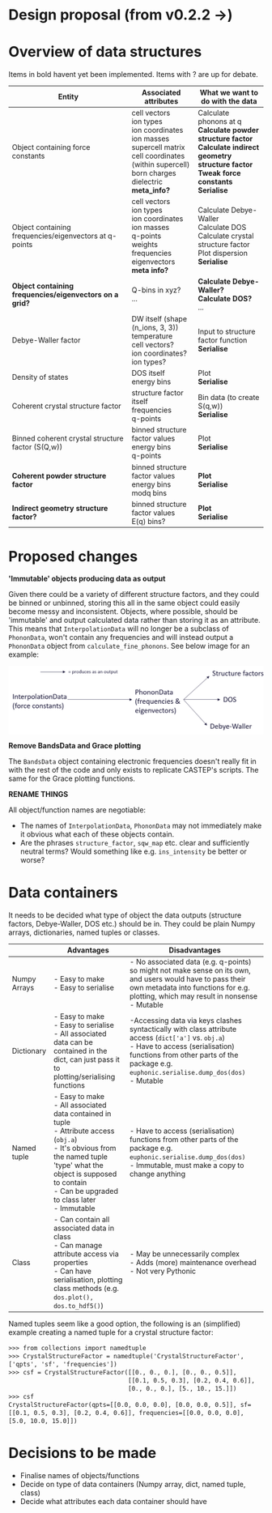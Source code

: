 # Design proposal (from v0.2.2 ->)

# Overview of data structures

Items in bold havent yet been implemented. Items with ? are up for debate.

|Entity       |Associated attributes          |What we want to do with the data|
|-------------|-------------------------------|--------------------------------|
|Object containing force constants|cell vectors<br>ion types<br>ion coordinates<br>ion masses<br>supercell matrix<br>cell coordinates (within supercell)<br>born charges<br>dielectric<br>**meta_info?**|Calculate phonons at q<br>**Calculate powder structure factor**<br>**Calculate indirect geometry structure factor**<br>**Tweak force constants**<br>**Serialise**|
|Object containing frequencies/eigenvectors at q-points|cell vectors<br>ion types<br>ion coordinates<br>ion masses<br>q-points<br>weights<br>frequencies<br>eigenvectors<br>**meta info?**|Calculate Debye-Waller<br>Calculate DOS<br>Calculate crystal structure factor<br>Plot dispersion<br>**Serialise**|
|**Object containing frequencies/eigenvectors on a grid?**|Q-bins in xyz?<br>...|**Calculate Debye-Waller?**<br>**Calculate DOS?**<br>...|
|Debye-Waller factor|DW itself (shape (n_ions, 3, 3))<br>temperature<br>cell vectors?<br>ion coordinates?<br>ion types?|Input to structure factor function<br>**Serialise**|
|Density of states|DOS itself<br>energy bins|Plot<br>**Serialise**|
|Coherent crystal structure factor|structure factor itself<br>frequencies<br>q-points|Bin data (to create S(q,w))<br>**Serialise**|
|Binned coherent crystal structure factor (S(Q,w))|binned structure factor values<br>energy bins<br>q-points|Plot<br>**Serialise**|
|**Coherent powder structure factor**|binned structure factor values<br>energy bins<br>modq bins|**Plot**<br>**Serialise**<br>|
|**Indirect geometry structure factor?**|binned structure factor values<br>E(q) bins?<br>|**Plot**<br>**Serialise**|

# Proposed changes
**'Immutable' objects producing data as output**

Given there could be a variety of different structure factors, and they could
be binned or unbinned, storing this all in the same object could easily become
messy and inconsistent. Objects, where possible, should be 'immutable' and
output calculated data rather than storing it as an attribute. This means that
`InterpolationData` will no longer be a subclass of `PhononData`, won't contain
any frequencies and will instead output a `PhononData` object from
`calculate_fine_phonons`. See below image for an example:

<img align="center" src="images/proposed_data_flow.png">


**Remove BandsData and Grace plotting**

The `BandsData` object containing electronic frequencies doesn't
really fit in with the rest of the code and only exists to replicate CASTEP's
scripts. The same for the Grace plotting functions.

**RENAME THINGS**

All object/function names are negotiable:
- The names of `InterpolationData`, `PhononData` may not immediately make it
obvious what each of these objects contain.
- Are the phrases `structure_factor`, `sqw_map` etc. clear and sufficiently
neutral terms? Would something like e.g. `ins_intensity` be better or worse?

# Data containers
It needs to be decided what type of object the data outputs (structure factors,
Debye-Waller, DOS etc.) should be in. They could be plain Numpy arrays,
dictionaries, named tuples or classes.

| |Advantages|Disadvantages|
|-|----------|-------------|
|Numpy Arrays|- Easy to make<br>- Easy to serialise|- No associated data (e.g. q-points) so might not make sense on its own, and users would have to pass their own metadata into functions for e.g. plotting, which may result in nonsense<br>- Mutable|
|Dictionary|- Easy to make<br>- Easy to serialise<br>- All associated data can be contained in the dict, can just pass it to plotting/serialising functions|-Accessing data via keys clashes syntactically with class attribute access (`dict['a']` vs. `obj.a`)<br>- Have to access (serialisation) functions from other parts of the package e.g. `euphonic.serialise.dump_dos(dos)`<br>- Mutable|
|Named tuple|- Easy to make<br>- All associated data contained in tuple<br>- Attribute access (`obj.a`)<br>- It's obvious from the named tuple 'type' what the object is supposed to contain<br>- Can be upgraded to class later<br>- Immutable|- Have to access (serialisation) functions from other parts of the package e.g. `euphonic.serialise.dump_dos(dos)`<br>- Immutable, must make a copy to change anything|
|Class|- Can contain all associated data in class<br>- Can manage attribute access via properties<br>- Can have serialisation, plotting class methods (e.g. `dos.plot(), dos.to_hdf5()`)|- May be unnecessarily complex<br>- Adds (more) maintenance overhead<br>- Not very Pythonic|

Named tuples seem like a good option, the following is an (simplified)
example creating a named tuple for a crystal structure factor:

```
>>> from collections import namedtuple
>>> CrystalStructureFactor = namedtuple('CrystalStructureFactor', ['qpts', 'sf', 'frequencies'])
>>> csf = CrystalStructureFactor([[0., 0., 0.], [0., 0., 0.5]],
                                 [[0.1, 0.5, 0.3], [0.2, 0.4, 0.6]],
                                 [0., 0., 0.], [5., 10., 15.]])
>>> csf
CrystalStructureFactor(qpts=[[0.0, 0.0, 0.0], [0.0, 0.0, 0.5]], sf=[[0.1, 0.5, 0.3], [0.2, 0.4, 0.6]], frequencies=[[0.0, 0.0, 0.0], [5.0, 10.0, 15.0]])
```

# Decisions to be made
* Finalise names of objects/functions
* Decide on type of data containers (Numpy array, dict, named tuple, class)
* Decide what attributes each data container should have